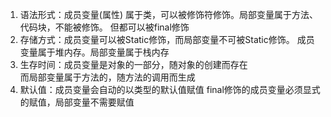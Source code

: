1. 语法形式：成员变量(属性) 属于类，可以被修饰符修饰。局部变量属于方法、代码块，不能被修饰。 但都可以被final修饰
2. 存储方式：成员变量可以被Static修饰，而局部变量不可被Static修饰。        成员变量属于堆内存。局部变量属于栈内存
3. 生存时间：成员变量是对象的一部分，随对象的创建而存在     
			而局部变量属于方法的，随方法的调用而生成
4. 默认值：成员变量会自动的以类型的默认值赋值
final修饰的成员变量必须显式的赋值，局部变量不需要赋值